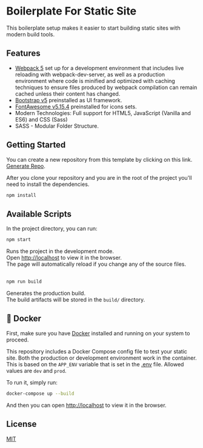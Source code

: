 # Boilerplate For Static Site

This boilerplate setup makes it easier to start building static sites with modern build tools. 

## Features

- [Webpack 5](https://webpack.js.org/) set up for a development environment that includes live reloading with webpack-dev-server, as well as a production environment where code is minified and optimized with caching techniques to ensure files produced by webpack compilation can remain cached unless their content has changed.
- [Bootstrap v5](https://getbootstrap.com/docs/5.0/getting-started/introduction/) preinstalled as UI framework.
- [FontAwesome v5.15.4](https://fontawesome.com/v5/search) preinstalled for icons sets.
- Modern Technologies: Full support for HTML5, JavaScript (Vanilla and ES6) and CSS (Sass)
- SASS - Modular Folder Structure.

## Getting Started

You can create a new repository from this template by clicking on this link. [Generate Repo](https://github.com/luisgustavosc/static-site-boilerplate/generate).

After you clone your repository and you are in the root of the project you'll need to install the dependencies.


   ```bash
   npm install
   ```

## Available Scripts 
In the project directory, you can run:

   ```bash
   npm start
   ```

Runs the project in the development mode.<br>
Open [http://localhost](http://localhost) to view it in the browser.<br>
The page will automatically reload if you change any of the source files.
<br><br>

   ```bash
   npm run build
   ```
Generates the production build.<br>
The build artifacts will be stored in the `build/` directory.<br>

## 🐋 Docker 
First, make sure you have [Docker](https://www.docker.com/products/docker-desktop) installed and running on your system to proceed.

This repository includes a Docker Compose config file to test your static site. Both the production or development environment work in the container.
This is based on the `APP_ENV` variable that is set in the [.env](.env) file. Allowed values are `dev` and `prod`.

To run it, simply run:
   ```bash
   docker-compose up --build
   ```
And then you can open [http://localhost](http://localhost) to view it in the browser.
## License
[MIT](LICENSE)